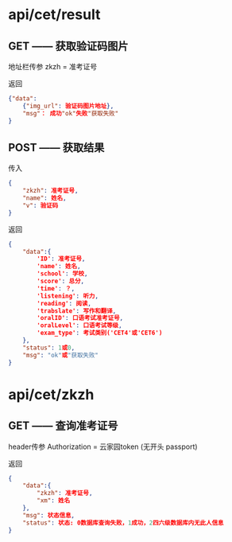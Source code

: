 # api/cet/result

## GET  —— 获取验证码图片

地址栏传参 zkzh = 准考证号

返回
```json
{"data":
    {"img_url": 验证码图片地址},
    "msg"： 成功"ok"失败"获取失败"
}
```

## POST  —— 获取结果

传入
```json
{
    "zkzh": 准考证号,
    "name": 姓名,
    "v": 验证码
}
```

返回
```json
{
    "data":{
        'ID': 准考证号,
        'name': 姓名,
        'school': 学校,
        'score': 总分,
        'time': ？,
        'listening': 听力,
        'reading': 阅读,
        'trabslate': 写作和翻译,
        'oralID': 口语考试准考证号,
        'oralLevel': 口语考试等级,
        'exam_type': 考试类别('CET4'或'CET6')
    },
    "status": 1或0,
    "msg": "ok"或"获取失败"
}
```

# api/cet/zkzh

## GET  —— 查询准考证号

header传参 Authorization = 云家园token (无开头 passport)

返回
```json
{
    "data":{
        "zkzh": 准考证号,
        "xm": 姓名
    },
    "msg": 状态信息,
    "status": 状态: 0数据库查询失败，1成功，2四六级数据库内无此人信息
}
```